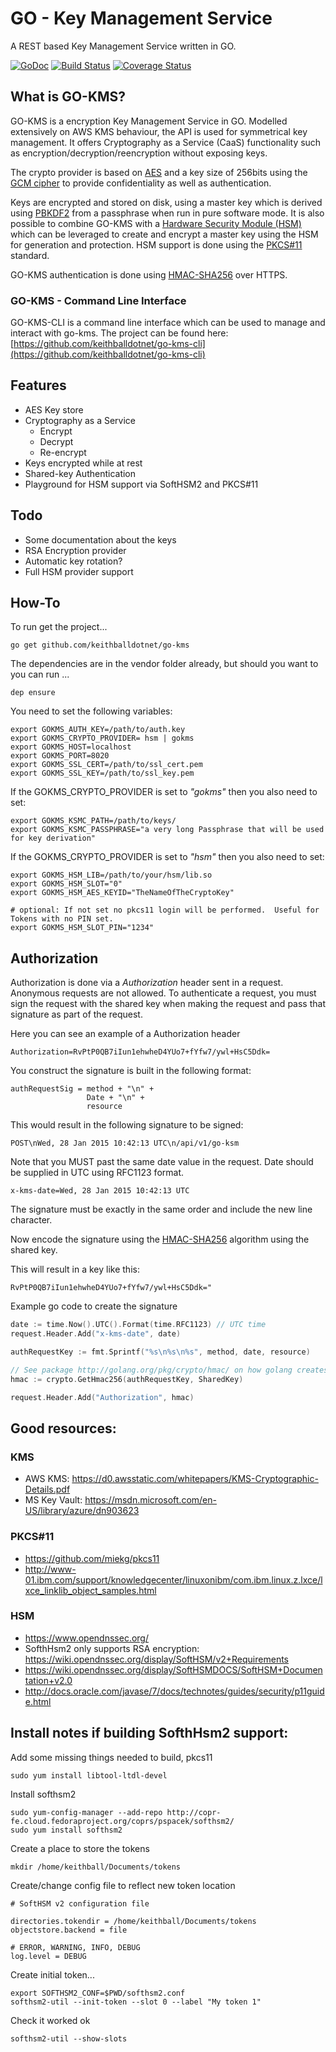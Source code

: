 # GO - Key Management Service

A REST based Key Management Service written in GO.

[![GoDoc](https://godoc.org/github.com/keithballdotnet/go-kms?status.svg)](https://godoc.org/github.com/keithballdotnet/go-kms)
[![Build Status](https://travis-ci.org/keithballdotnet/go-kms.svg)](https://travis-ci.org/keithballdotnet/go-kms)
[![Coverage Status](https://coveralls.io/repos/keithballdotnet/go-kms/badge.svg?branch=master)](https://coveralls.io/r/keithballdotnet/go-kms?branch=master)

## What is GO-KMS?

GO-KMS is a encryption Key Management Service in GO.  Modelled extensively on AWS KMS behaviour, the API is used for symmetrical key management.  It offers Cryptography as a Service (CaaS) functionality such as encryption/decryption/reencryption without exposing keys.

The crypto provider is based on [AES](http://en.wikipedia.org/wiki/Advanced_Encryption_Standard) and a key size of 256bits using the [GCM cipher](http://en.wikipedia.org/wiki/Galois/Counter_Mode) to provide confidentiality as well as authentication.  

Keys are encrypted and stored on disk, using a master key which is derived using [PBKDF2](http://en.wikipedia.org/wiki/PBKDF2) from a passphrase when run in pure software mode.  It is also possible to combine GO-KMS with a [Hardware Security Module (HSM)](http://en.wikipedia.org/wiki/Hardware_security_module) which can be leveraged to create and encrypt a master key using the HSM for generation and protection.  HSM support is done using the [PKCS#11](http://en.wikipedia.org/wiki/PKCS_11) standard.

GO-KMS authentication is done using [HMAC-SHA256](http://en.wikipedia.org/wiki/Hash-based_message_authentication_code) over HTTPS.  

### GO-KMS - Command Line Interface

GO-KMS-CLI is a command line interface which can be used to manage and interact with go-kms.  The project can be found here: [https://github.com/keithballdotnet/go-kms-cli](https://github.com/keithballdotnet/go-kms-cli)

## Features

- AES Key store
- Cryptography as a Service
	+ Encrypt
	+ Decrypt
	+ Re-encrypt
- Keys encrypted while at rest
- Shared-key Authentication
- Playground for HSM support via SoftHSM2 and PKCS#11

## Todo

- Some documentation about the keys
- RSA Encryption provider
- Automatic key rotation?
- Full HSM provider support 

## How-To

To run get the project...

```
go get github.com/keithballdotnet/go-kms
```

The dependencies are in the vendor folder already, but should you want to you can run ...

```
dep ensure
```

You need to set the following variables:

```
export GOKMS_AUTH_KEY=/path/to/auth.key
export GOKMS_CRYPTO_PROVIDER= hsm | gokms
export GOKMS_HOST=localhost
export GOKMS_PORT=8020
export GOKMS_SSL_CERT=/path/to/ssl_cert.pem
export GOKMS_SSL_KEY=/path/to/ssl_key.pem
```

If the GOKMS_CRYPTO_PROVIDER is set to *"gokms"* then you also need to set:

```
export GOKMS_KSMC_PATH=/path/to/keys/
export GOKMS_KSMC_PASSPHRASE="a very long Passphrase that will be used for key derivation"
```

If the GOKMS_CRYPTO_PROVIDER is set to *"hsm"* then you also need to set:

```
export GOKMS_HSM_LIB=/path/to/your/hsm/lib.so
export GOKMS_HSM_SLOT="0"
export GOKMS_HSM_AES_KEYID="TheNameOfTheCryptoKey"

# optional: If not set no pkcs11 login will be performed.  Useful for Tokens with no PIN set.
export GOKMS_HSM_SLOT_PIN="1234"
```

## Authorization

Authorization is done via a *Authorization* header sent in a request.  Anonymous requests are not allowed.  To authenticate a request, you must sign the request with the shared key when making the request and pass that signature as part of the request.  

Here you can see an example of a Authorization header
```
Authorization=RvPtP0QB7iIun1ehwheD4YUo7+fYfw7/ywl+HsC5Ddk=
```

You construct the signature is built in the following format:

```
authRequestSig = method + "\n" +
                 Date + "\n" +
                 resource
```

This would result in the following signature to be signed:

```
POST\nWed, 28 Jan 2015 10:42:13 UTC\n/api/v1/go-ksm
```

Note that you MUST past the same date value in the request.  Date should be supplied in UTC using RFC1123 format.

```
x-kms-date=Wed, 28 Jan 2015 10:42:13 UTC
```

  The signature must be exactly in the same order and include the new line character.  

Now encode the signature using the [HMAC-SHA256](http://en.wikipedia.org/wiki/Hash-based_message_authentication_code) algorithm using the shared key.

This will result in a key like this:
```
RvPtP0QB7iIun1ehwheD4YUo7+fYfw7/ywl+HsC5Ddk="
```

Example go code to create the signature

```go
date := time.Now().UTC().Format(time.RFC1123) // UTC time
request.Header.Add("x-kms-date", date)

authRequestKey := fmt.Sprintf("%s\n%s\n%s", method, date, resource)

// See package http://golang.org/pkg/crypto/hmac/ on how golang creates hmacs
hmac := crypto.GetHmac256(authRequestKey, SharedKey)  

request.Header.Add("Authorization", hmac)
```

## Good resources:

### KMS

- AWS KMS: https://d0.awsstatic.com/whitepapers/KMS-Cryptographic-Details.pdf
- MS Key Vault: https://msdn.microsoft.com/en-US/library/azure/dn903623

### PKCS#11

- https://github.com/miekg/pkcs11
- http://www-01.ibm.com/support/knowledgecenter/linuxonibm/com.ibm.linux.z.lxce/lxce_linklib_object_samples.html

### HSM

- https://www.opendnssec.org/
- SofthHsm2 only supports RSA encryption: https://wiki.opendnssec.org/display/SoftHSM/v2+Requirements
- https://wiki.opendnssec.org/display/SoftHSMDOCS/SoftHSM+Documentation+v2.0
- http://docs.oracle.com/javase/7/docs/technotes/guides/security/p11guide.html

## Install notes if building SofthHsm2 support:

Add some missing things needed to build, pkcs11

```
sudo yum install libtool-ltdl-devel
```

Install softhsm2
```
sudo yum-config-manager --add-repo http://copr-fe.cloud.fedoraproject.org/coprs/pspacek/softhsm2/
sudo yum install softhsm2
```

Create a place to store the tokens

```
mkdir /home/keithball/Documents/tokens
```

Create/change config file to reflect new token location

```
# SoftHSM v2 configuration file

directories.tokendir = /home/keithball/Documents/tokens
objectstore.backend = file

# ERROR, WARNING, INFO, DEBUG
log.level = DEBUG
```

Create initial token...

```
export SOFTHSM2_CONF=$PWD/softhsm2.conf
softhsm2-util --init-token --slot 0 --label "My token 1"
```

Check it worked ok

```
softhsm2-util --show-slots
```
